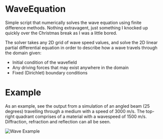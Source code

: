 # WaveEquation
Simple script that numerically solves the wave equation using finite difference methods. Nothing extravagent, just something I knocked up quickly over the Christmas break as I was a little bored. 

The solver takes any 2D grid of wave speed values, and solve the 2D linear partial differential equation in order to describe how a wave travels through the domain given:

- Initial condition of the wavefield
- Any driving forces that may exist anywhere in the domain
- Fixed (Dirichlet) boundary conditions

# Example
As an example, see the output from a simulation of an angled beam (25 degrees) travelling through a medium with a speed of 3000 m/s. The top-right quadrant comprises of a material with a wavespeed of 1500 m/s. Diffraction, refraction and reflection can all be seen. 

![Wave Example](img/demo.gif)


